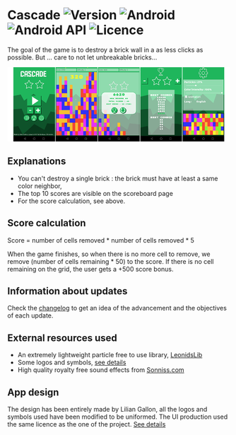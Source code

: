 # Cascade  ![Version](https://img.shields.io/badge/Code_version-2.0-green.svg) ![Android](https://img.shields.io/badge/Android_version-5.0+-green.svg) ![Android API](https://img.shields.io/badge/Android_API-21+-green.svg) ![Licence](https://img.shields.io/badge/License-GNU_GPL_3.0-blue.svg)

The goal of the game is to destroy a brick wall in a as less clicks as possible. But ... care to not let unbreakable bricks...

![preview](.github/screenshot.png)

## Explanations

- You can't destroy a single brick : the brick must have at least a same color neighbor,
- The top 10 scores are visible on the scoreboard page
- For the score calculation, see above.

## Score calculation

Score = number of cells removed * number of cells removed * 5

When the game finishes, so when there is no more cell to remove, we remove (number of cells remaining * 50) to the score.
If there is no cell remaining on the grid, the user gets a +500 score bonus.

## Information about updates

Check the [changelog](CHANGELOG.md) to get an idea of the advancement and the objectives of each update.

## External resources used

- An extremely lightweight particle free to use library, [LeonidsLib](http://plattysoft.github.io/Leonids/)
- Some logos and symbols, [see details](ui/credits.txt)
- High quality royalty free sound effects from [Sonniss.com](https://sonniss.com/gdc-bundle-license/)

## App design

The design has been entirely made by Lilian Gallon, all the logos and symbols used have been modified to be uniformed.
The UI production used the same licence as the one of the project. [See details](LICENSE.md)